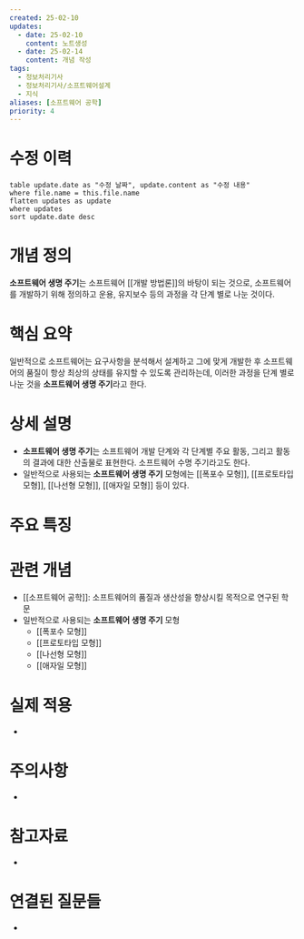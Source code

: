 ```yaml
---
created: 25-02-10
updates:
  - date: 25-02-10
    content: 노트생성
  - date: 25-02-14
    content: 개념 작성
tags:
  - 정보처리기사
  - 정보처리기사/소프트웨어설계
  - 지식
aliases: [소프트웨어 공학]
priority: 4
---
```

# 수정 이력
```dataview
table update.date as "수정 날짜", update.content as "수정 내용"
where file.name = this.file.name
flatten updates as update 
where updates
sort update.date desc
```

# 개념 정의 
<!-- 핵심 개념을 간단명료하게 정의합니다 --> 
**소프트웨어 생명 주기**는 소프트웨어 [[개발 방법론]]의 바탕이 되는 것으로, 소프트웨어를 개발하기 위해 정의하고 운용, 유지보수 등의 과정을 각 단계 별로 나눈 것이다.
# 핵심 요약 
<!-- 이 개념의 가장 중요한 포인트들을 요약합니다 --> 
일반적으로 소프트웨어는 요구사항을 분석해서 설계하고 그에 맞게 개발한 후 소프트웨어의 품질이 항상 최상의 상태를 유지할 수 있도록 관리하는데, 이러한 과정을 단계 별로 나눈 것을 **소프트웨어 생명 주기**라고 한다.
# 상세 설명 
<!-- 개념에 대한 자세한 설명을 작성합니다 --> 
- **소프트웨어 생명 주기**는 소프트웨어 개발 단계와 각 단계별 주요 활동, 그리고 활동의 결과에 대한 산출물로 표현한다. 소프트웨어 수명 주기라고도 한다.
- 일반적으로 사용되는 **소프트웨어 생명 주기** 모형에는 [[폭포수 모형]], [[프로토타입 모형]], [[나선형 모형]], [[애자일 모형]] 등이 있다.
# 주요 특징 
<!-- 개념의 특징적인 부분들을 정리합니다 --> 
# 관련 개념 
<!-- 연관된 다른 개념들을 링크하고 관계를 설명합니다 --> 
- [[소프트웨어 공학]]: 소프트웨어의 품질과 생산성을 향상시킬 목적으로 연구된 학문
- 일반적으로 사용되는 **소프트웨어 생명 주기** 모형
    - [[폭포수 모형]]
    - [[프로토타입 모형]]
    - [[나선형 모형]]
    - [[애자일 모형]]
# 실제 적용 
- <!-- 실무/실생활에서의 활용 예시를 작성합니다 --> 
# 주의사항 
- <!-- 개념을 사용할 때 주의해야 할 점들을 정리합니다 --> 
# 참고자료 
- <!-- 추가 학습에 도움이 되는 자료들을 정리합니다 --> 
# 연결된 질문들 
- <!-- 이 개념과 관련된 질문 노트들을 링크합니다 -->